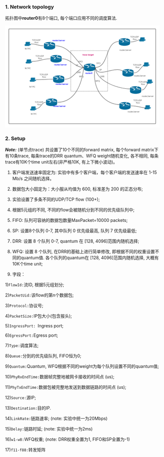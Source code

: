 
### 1. Network topology

拓扑图中**router0**有8个端口, 每个端口应用不同的调度算法.

<img src="img/topo.png" alt="Network topology" title="Network topology" style="zoom:100%;"/>

### 2. Setup

***Note:*** (单节点trace) 共设置了10个不同的forward matrix, 每个forward matrix下有10条trace, 每条trace的DRR quantum、WFQ weight随机变化, 各不相同, 每条trace有10K个time unit左右(非严格10K, 有上下微小波动)。

1. 客户端发送速率固定为: 实验中有多个客户端，每个客户端的发送速率在 1-15 Mb/s 之间随机选择。

2. 数据包大小固定为：大小服从均值为 600, 标准差为 200 的正态分布;

3. 实验设置了多条不同的UDP/TCP flow (100+);

4. 根据5元组的不同, 不同的flow会被随机分到不同的优先级队列中;

5. FIFO: 队列可容纳的数据包数量MaxPacket=10000 packets;

6. SP: 设置8个队列 0-7, 其中队列 0 优先级最高, 队列 7 优先级最低;

7. DRR: 设置 8 个队列 0-7, quantum 在 [128, 4096]范围内随机选择;

8. WFQ: 设置 8 个队列, 在DRR的基础上进行简单修改, 即根据不同的权重设置不同的quantum值. 各个队列的quantum在 [128, 4096]范围内随机选择, 大概有10K个time unit;

9. 字段：


1)`FlowId:`流ID, 根据5元组划分;

2)`PacketUid:`该flow的第n个数据包;

3)`Protocol:`协议号;

4)`PacketSize:`IP包大小(包含报头);

5)`IngressPort: `Ingress port;

6)`EgressPort:`Egress port;

7)`Type:`调度算法;

8)`Queue:`分到的优先级队列, FIFO恒为0;

9)`Quantum:`Quantum, WFQ根据不同的weight为每个队列设置不同的quantum值;

10)`PhyRxEndTime:`数据帧完整地被网卡接收的时间点 (us);

11)`PhyTxEndTime:`数据包被完整地发送到数据链路的时间点 (us);

12)`Source:`源IP;

13)`Destination:`目的IP.

14)`LinkRate:`链路速率; (note: 实验中统一为20Mbps)

15)`Delay:`链路时延; (note: 实验中统一为2ms)

16)`w1-w8:`WFQ权重; (note: DRR权重全置为1, FIFO和SP全置为-1)

17)`f11-f88:`转发矩阵


